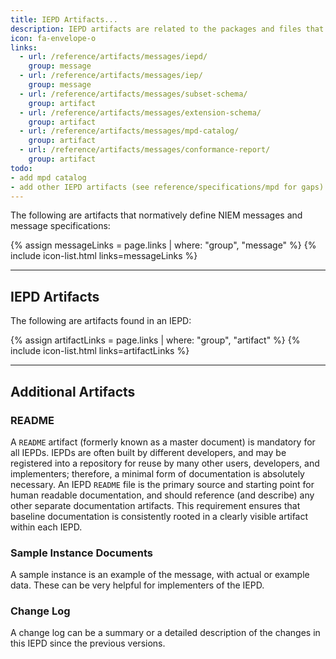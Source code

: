 ```yaml
---
title: IEPD Artifacts...
description: IEPD artifacts are related to the packages and files that describe and represent NIEM information exchanges.
icon: fa-envelope-o
links:
  - url: /reference/artifacts/messages/iepd/
    group: message
  - url: /reference/artifacts/messages/iep/
    group: message
  - url: /reference/artifacts/messages/subset-schema/
    group: artifact
  - url: /reference/artifacts/messages/extension-schema/
    group: artifact
  - url: /reference/artifacts/messages/mpd-catalog/
    group: artifact
  - url: /reference/artifacts/messages/conformance-report/
    group: artifact
todo:
- add mpd catalog
- add other IEPD artifacts (see reference/specifications/mpd for gaps)
---
```


The following are artifacts that normatively define NIEM messages and message specifications:

{% assign messageLinks = page.links | where: "group", "message" %}
{% include icon-list.html links=messageLinks %}

---

## IEPD Artifacts

The following are artifacts found in an IEPD:

{% assign artifactLinks = page.links | where: "group", "artifact" %}
{% include icon-list.html links=artifactLinks %}

---

## Additional Artifacts

### README

A `README` artifact (formerly known as a master document) is mandatory for all IEPDs. IEPDs are often built by different developers, and may be registered into a repository for reuse by many other users, developers, and implementers; therefore, a minimal form of documentation is absolutely necessary. An IEPD `README` file is the primary source and starting point for human readable documentation, and should reference (and describe) any other separate documentation artifacts. This requirement ensures that baseline documentation is consistently rooted in a clearly visible artifact within each IEPD.

### Sample Instance Documents

A sample instance is an example of the message, with actual or example data.  These can be very helpful for implementers of the IEPD.

### Change Log

A change log can be a summary or a detailed description of the changes in this IEPD since the previous versions.
